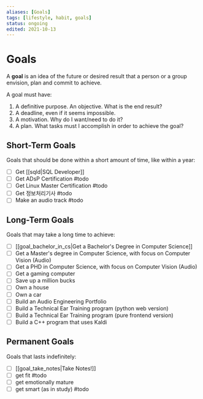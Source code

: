 ```yaml
---
aliases: [Goals]
tags: [lifestyle, habit, goals]
status: ongoing
edited: 2021-10-13
---
```


# Goals
A __goal__ is an idea of the future or desired result that a person or a group envision, plan and commit to achieve.

A goal must have:
1. A definitive purpose. An objective. What is the end result?
2. A deadline, even if it seems impossible.
3. A motivation. Why do I want/need to do it?
4. A plan. What tasks must I accomplish in order to achieve the goal?

## Short-Term Goals
Goals that should be done within a short amount of time, like within a year:
- [ ] Get [[sqld|SQL Developer]]
- [ ] Get ADsP Certification #todo
- [ ] Get Linux Master Certification #todo
- [ ] Get 정보처리기사 #todo
- [ ] Make an audio track #todo

## Long-Term Goals
Goals that may take a long time to achieve:
- [ ] [[goal_bachelor_in_cs|Get a Bachelor's Degree in Computer Science]]
- [ ] Get a Master's degree in Computer Science, with focus on Computer Vision (Audio)
- [ ] Get a PHD in Computer Science, with focus on Computer Vision (Audio)
- [ ] Get a gaming computer
- [ ] Save up a million bucks
- [ ] Own a house
- [ ] Own a car
- [ ] Build an Audio Engineering Portfolio
- [ ] Build a Technical Ear Training program (python web version)
- [ ] Build a Technical Ear Training program (pure frontend version)
- [ ] Build a C++ program that uses Kaldi

## Permanent Goals
Goals that lasts indefinitely:
- [ ] [[goal_take_notes|Take Notes!]]
- [ ] get fit #todo
- [ ] get emotionally mature
- [ ] get smart (as in study) #todo